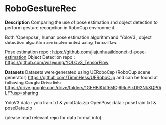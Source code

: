 # RoboGestureRec

**Description**
Comparing the use of pose estimation and object detection to perform gesture recognition in RoboCup environment.

Both 'Openpose', human pose estimation algorithm and 'YoloV3', object detection algorithm are implemented using Tensorflow.

Pose estimation repo : https://github.com/jiajunhua/ildoonet-tf-pose-estimation
Object Detection repo : https://github.com/wizyoung/YOLOv3_TensorFlow


**Datasets**
Datasets were generated using UERoboCup (RoboCup scene generator) https://github.com/TimmHess/UERoboCup and can be found at following Google Drive link: 
https://drive.google.com/drive/folders/1GEHBlKblf6MOj6l6uPikD92NkXQP0iLF?usp=sharing

YoloV3 data : yoloTrain.txt & yoloData.zip
OpenPose data : poseTrain.txt & poseData.zip

(please read relevant repo for data format info)


